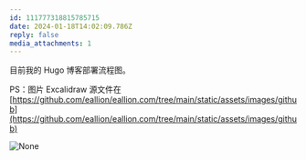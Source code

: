 ```yaml
---
id: 111777318815785715
date: 2024-01-18T14:02:09.786Z
reply: false
media_attachments: 1
---
```


目前我的 Hugo 博客部署流程图。

PS：图片 Excalidraw 源文件在 [https://github.com/eallion/eallion.com/tree/main/static/assets/images/github](https://github.com/eallion/eallion.com/tree/main/static/assets/images/github)

![None](https://files.e5n.cc/media_attachments/files/111/777/315/092/851/825/original/baaae53fe7764617.png)
